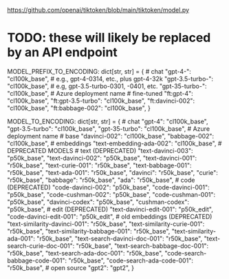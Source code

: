 https://github.com/openai/tiktoken/blob/main/tiktoken/model.py

# TODO: these will likely be replaced by an API endpoint
MODEL_PREFIX_TO_ENCODING: dict[str, str] = {
    # chat
    "gpt-4-": "cl100k_base",  # e.g., gpt-4-0314, etc., plus gpt-4-32k
    "gpt-3.5-turbo-": "cl100k_base",  # e.g, gpt-3.5-turbo-0301, -0401, etc.
    "gpt-35-turbo-": "cl100k_base",  # Azure deployment name
    # fine-tuned
    "ft:gpt-4": "cl100k_base",
    "ft:gpt-3.5-turbo": "cl100k_base",
    "ft:davinci-002": "cl100k_base",
    "ft:babbage-002": "cl100k_base",
}

MODEL_TO_ENCODING: dict[str, str] = {
    # chat
    "gpt-4": "cl100k_base",
    "gpt-3.5-turbo": "cl100k_base",
    "gpt-35-turbo": "cl100k_base",  # Azure deployment name
    # base
    "davinci-002": "cl100k_base",
    "babbage-002": "cl100k_base",
    # embeddings
    "text-embedding-ada-002": "cl100k_base",
    # DEPRECATED MODELS
    # text (DEPRECATED)
    "text-davinci-003": "p50k_base",
    "text-davinci-002": "p50k_base",
    "text-davinci-001": "r50k_base",
    "text-curie-001": "r50k_base",
    "text-babbage-001": "r50k_base",
    "text-ada-001": "r50k_base",
    "davinci": "r50k_base",
    "curie": "r50k_base",
    "babbage": "r50k_base",
    "ada": "r50k_base",
    # code (DEPRECATED)
    "code-davinci-002": "p50k_base",
    "code-davinci-001": "p50k_base",
    "code-cushman-002": "p50k_base",
    "code-cushman-001": "p50k_base",
    "davinci-codex": "p50k_base",
    "cushman-codex": "p50k_base",
    # edit (DEPRECATED)
    "text-davinci-edit-001": "p50k_edit",
    "code-davinci-edit-001": "p50k_edit",
    # old embeddings (DEPRECATED)
    "text-similarity-davinci-001": "r50k_base",
    "text-similarity-curie-001": "r50k_base",
    "text-similarity-babbage-001": "r50k_base",
    "text-similarity-ada-001": "r50k_base",
    "text-search-davinci-doc-001": "r50k_base",
    "text-search-curie-doc-001": "r50k_base",
    "text-search-babbage-doc-001": "r50k_base",
    "text-search-ada-doc-001": "r50k_base",
    "code-search-babbage-code-001": "r50k_base",
    "code-search-ada-code-001": "r50k_base",
    # open source
    "gpt2": "gpt2",
}
